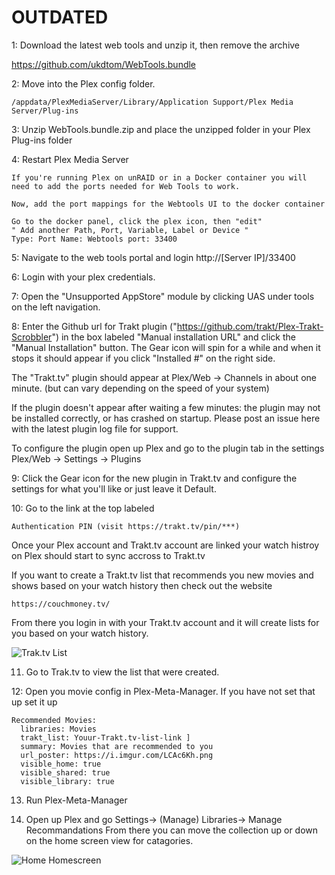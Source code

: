 # OUTDATED

1: Download the latest web tools and unzip it, then remove the archive

https://github.com/ukdtom/WebTools.bundle

2: Move into the Plex config folder.

    /appdata/PlexMediaServer/Library/Application Support/Plex Media Server/Plug-ins
    
3: Unzip WebTools.bundle.zip and place the unzipped folder in your Plex Plug-ins folder

4: Restart Plex Media Server

    If you're running Plex on unRAID or in a Docker container you will need to add the ports needed for Web Tools to work.

    Now, add the port mappings for the Webtools UI to the docker container

    Go to the docker panel, click the plex icon, then "edit"
    " Add another Path, Port, Variable, Label or Device "
    Type: Port Name: Webtools port: 33400

5: Navigate to the web tools portal and login http://[Server IP]/33400

6: Login with your plex credentials.

7: Open the "Unsupported AppStore" module by clicking UAS under tools on the left navigation.

8: Enter the Github url for Trakt plugin ("https://github.com/trakt/Plex-Trakt-Scrobbler") in the box labeled "Manual installation URL" and click the "Manual Installation" button. The Gear icon will spin for a while and when it stops it should appear if you click "Installed #" on the right side.

The "Trakt.tv" plugin should appear at Plex/Web -> Channels in about one minute. (but can vary depending on the speed of your system)

If the plugin doesn't appear after waiting a few minutes: the plugin may not be installed correctly, or has crashed on startup. Please post an issue here with the latest plugin log file for support.

To configure the plugin open up Plex and go to the plugin tab in the settings
    Plex/Web -> Settings -> Plugins

9: Click the Gear icon for the new plugin in Trakt.tv and configure the settings for what you'll like or just leave it Default.

10: Go to the link at the top labeled

    Authentication PIN (visit https://trakt.tv/pin/***)
    
Once your Plex account and Trakt.tv account are linked your watch histroy on Plex should start to sync accross to Trakt.tv

If you want to create a Trakt.tv list that recommends you new movies and shows based on your watch history then check out the website

    https://couchmoney.tv/
    
From there you login in with your Trakt.tv account and it will create lists for you based on your watch history.

![Trak.tv List]([https://i.imgur.com/g6YLwcM.png)

11. Go to Trak.tv to view the list that were created.

12: Open you movie config in Plex-Meta-Manager. If you have not set that up set it up

    Recommended Movies:
      libraries: Movies
      trakt_list: Youur-Trakt.tv-list-link ]
      summary: Movies that are recommended to you
      url_poster: https://i.imgur.com/LCAc6Kh.png
      visible_home: true
      visible_shared: true
      visible_library: true

13. Run Plex-Meta-Manager

14. Open up Plex and go Settings-> (Manage) Libraries-> Manage Recommandations
    From there you can move the collection up or down on the home screen view for catagories.
    
![Home Homescreen]([https://i.imgur.com/fk7lAJM.png)

